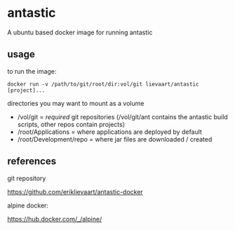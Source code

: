 
antastic
========

A ubuntu based docker image for running antastic

usage
-----

to run the image:

`docker run -v /path/to/git/root/dir:vol/git lievaart/antastic [project]...`

directories you may want to mount as a volume
* /vol/git = *required* git repositories (/vol/git/ant contains the antastic build scripts, other repos contain projects)
* /root/Applications = where applications are deployed by default
* /root/Development/repo = where jar files are downloaded / created

references
----------

git repository

https://github.com/eriklievaart/antastic-docker

alpine docker:

https://hub.docker.com/_/alpine/


